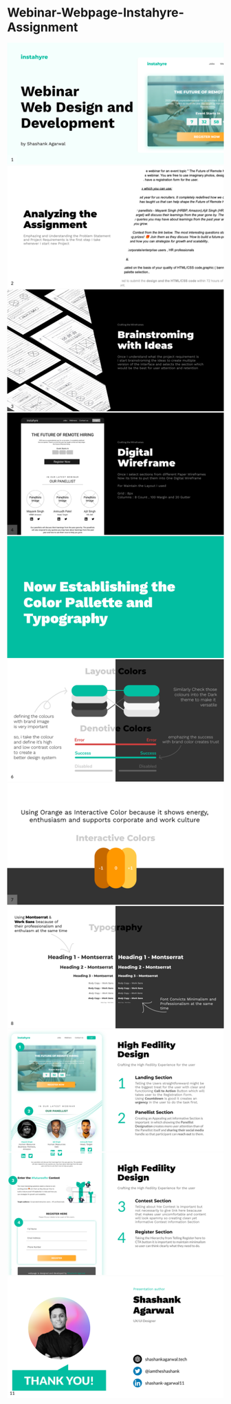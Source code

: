 # Webinar-Webpage-Instahyre-Assignment

<img src="images/presentation/01.png" alt="presentation slide 01" />
<img src="images/presentation/02.png" alt="presentation slide 02" />
<img src="images/presentation/03.png" alt="presentation slide 03" />
<img src="images/presentation/04.png" alt="presentation slide 04" />
<img src="images/presentation/05.png" alt="presentation slide 05" />
<img src="images/presentation/06.png" alt="presentation slide 06" />
<img src="images/presentation/07.png" alt="presentation slide 07" />
<img src="images/presentation/8.png" alt="presentation slide 8" />
<img src="images/presentation/09.png" alt="presentation slide 09" />
<img src="images/presentation/10.png" alt="presentation slide 10" />
<img src="images/presentation/11.png" alt="presentation slide 11" />
